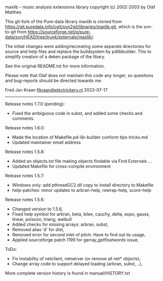 maxlib - music analysis extensions library
copyright (c) 2002-2003 by Olaf Matthes

This git-fork of the Pure-data library maxlib is cloned from https://git.puredata.info/cgit/svn2git/libraries/maxlib.git, which is the svn-to-git from https://sourceforge.net/p/pure-data/svn/HEAD/tree/trunk/externals/maxlib/.

The initial changes were adding/recreating some separate directories for source and help files and replace the buildsystem by pdlibbuilder. This to simplify creation of a deken package of the libary.

See the original README.txt for more information.

Please note that Olaf does not maintain this code any longer, so questions and bug-reports should be directed towards me.

Fred Jan Kraan
fjkraan@electrickery.nl
2023-07-17

----
Release notes 1.7.0 (pending):
- Fixed the ambiguous code in subst, and added some checks and comments.

Release notes 1.6.0:
- Made the location of Makefile.pd-lib-builder conform tips-tricks.md
- Updated maintainer email address

Release notes 1.5.8:
- Added an objects.txt file making objects findable via Find Externals ...
- Updated Makefile for cross-compile environment

Release notes 1.5.7:
- Windows only: add pthreadGC2.dll copy to install directory to Makefile
- help-patches: minor updates to arbran-help, rewrap-help, score-help

Release notes 1.5.6:
- Changed version to 1.5.6,
- Fixed help symbol for arbran, beta, bilex, cauchy, delta, expo, gauss, linear, poisson, triang, weibull
- Added checks for missing arrays: arbran, subst,
- Removed alias 'd' for dist,
- Removed error for second inlet of pitch. Have to find out its usage,
- Applied sourceforge patch 1199 for garray_getfloatwords issue,

ToDo:
- Fix instability of netclient, netserver (or remove all net* objects),
- Change array code to support delayed loading (arbran, subst, ..),

More complete version history is found in manual/HISTORY.txt

